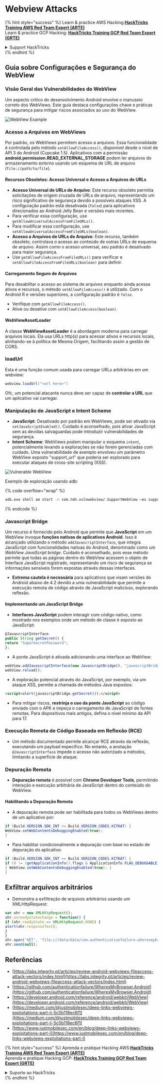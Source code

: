 # Webview Attacks

{% hint style="success" %}
Learn & practice AWS Hacking:<img src="/.gitbook/assets/arte.png" alt="" data-size="line">[**HackTricks Training AWS Red Team Expert (ARTE)**](https://training.hacktricks.xyz/courses/arte)<img src="/.gitbook/assets/arte.png" alt="" data-size="line">\
Learn & practice GCP Hacking: <img src="/.gitbook/assets/grte.png" alt="" data-size="line">[**HackTricks Training GCP Red Team Expert (GRTE)**<img src="/.gitbook/assets/grte.png" alt="" data-size="line">](https://training.hacktricks.xyz/courses/grte)

<details>

<summary>Support HackTricks</summary>

* Check the [**subscription plans**](https://github.com/sponsors/carlospolop)!
* **Join the** 💬 [**Discord group**](https://discord.gg/hRep4RUj7f) or the [**telegram group**](https://t.me/peass) or **follow** us on **Twitter** 🐦 [**@hacktricks\_live**](https://twitter.com/hacktricks\_live)**.**
* **Share hacking tricks by submitting PRs to the** [**HackTricks**](https://github.com/carlospolop/hacktricks) and [**HackTricks Cloud**](https://github.com/carlospolop/hacktricks-cloud) github repos.

</details>
{% endhint %}

## Guia sobre Configurações e Segurança do WebView

### Visão Geral das Vulnerabilidades do WebView

Um aspecto crítico do desenvolvimento Android envolve o manuseio correto dos WebViews. Este guia destaca configurações chave e práticas de segurança para mitigar riscos associados ao uso do WebView.

![WebView Example](<../../.gitbook/assets/image (1190).png>)

### **Acesso a Arquivos em WebViews**

Por padrão, os WebViews permitem acesso a arquivos. Essa funcionalidade é controlada pelo método `setAllowFileAccess()`, disponível desde o nível de API 3 do Android (Cupcake 1.5). Aplicativos com a permissão **android.permission.READ\_EXTERNAL\_STORAGE** podem ler arquivos do armazenamento externo usando um esquema de URL de arquivo (`file://path/to/file`).

#### **Recursos Obsoletos: Acesso Universal e Acesso a Arquivos de URLs**

* **Acesso Universal de URLs de Arquivo**: Este recurso obsoleto permitia solicitações de origem cruzada de URLs de arquivo, representando um risco significativo de segurança devido a possíveis ataques XSS. A configuração padrão está desativada (`false`) para aplicativos direcionados ao Android Jelly Bean e versões mais recentes.
* Para verificar essa configuração, use `getAllowUniversalAccessFromFileURLs()`.
* Para modificar essa configuração, use `setAllowUniversalAccessFromFileURLs(boolean)`.
* **Acesso a Arquivos de URLs de Arquivo**: Este recurso, também obsoleto, controlava o acesso ao conteúdo de outras URLs de esquema de arquivo. Assim como o acesso universal, seu padrão é desativado para maior segurança.
* Use `getAllowFileAccessFromFileURLs()` para verificar e `setAllowFileAccessFromFileURLs(boolean)` para definir.

#### **Carregamento Seguro de Arquivos**

Para desabilitar o acesso ao sistema de arquivos enquanto ainda acessa ativos e recursos, o método `setAllowFileAccess()` é utilizado. Com o Android R e versões superiores, a configuração padrão é `false`.

* Verifique com `getAllowFileAccess()`.
* Ative ou desative com `setAllowFileAccess(boolean)`.

#### **WebViewAssetLoader**

A classe **WebViewAssetLoader** é a abordagem moderna para carregar arquivos locais. Ela usa URLs http(s) para acessar ativos e recursos locais, alinhando-se à política de Mesma Origem, facilitando assim a gestão de CORS.

### loadUrl

Esta é uma função comum usada para carregar URLs arbitrárias em um webview:
```java
webview.loadUrl("<url here>")
```
Ofc, um potencial atacante nunca deve ser capaz de **controlar a URL** que um aplicativo vai carregar.

### **Manipulação de JavaScript e Intent Scheme**

* **JavaScript**: Desativado por padrão em WebViews, pode ser ativado via `setJavaScriptEnabled()`. Cuidado é aconselhado, pois ativar JavaScript sem as devidas salvaguardas pode introduzir vulnerabilidades de segurança.
* **Intent Scheme**: WebViews podem manipular o esquema `intent`, potencialmente levando a explorações se não forem gerenciadas com cuidado. Uma vulnerabilidade de exemplo envolveu um parâmetro WebView exposto "support\_url" que poderia ser explorado para executar ataques de cross-site scripting (XSS).

![Vulnerable WebView](<../../.gitbook/assets/image (1191).png>)

Exemplo de exploração usando adb:

{% code overflow="wrap" %}
```bash
adb.exe shell am start -n com.tmh.vulnwebview/.SupportWebView –es support_url "https://example.com/xss.html"
```
{% endcode %}

### Javascript Bridge

Um recurso é fornecido pelo Android que permite que **JavaScript** em um WebView invoque **funções nativas de aplicativos Android**. Isso é alcançado utilizando o método `addJavascriptInterface`, que integra JavaScript com funcionalidades nativas do Android, denominado como um _WebView JavaScript bridge_. Cuidado é aconselhado, pois esse método permite que todas as páginas dentro do WebView acessem o objeto de Interface JavaScript registrado, representando um risco de segurança se informações sensíveis forem expostas através dessas interfaces.

* **Extrema cautela é necessária** para aplicativos que visam versões do Android abaixo de 4.2 devido a uma vulnerabilidade que permite a execução remota de código através de JavaScript malicioso, explorando reflexão.

#### Implementando um JavaScript Bridge

* **Interfaces JavaScript** podem interagir com código nativo, como mostrado nos exemplos onde um método de classe é exposto ao JavaScript:
```javascript
@JavascriptInterface
public String getSecret() {
return "SuperSecretPassword";
};
```
* A ponte JavaScript é ativada adicionando uma interface ao WebView:
```javascript
webView.addJavascriptInterface(new JavascriptBridge(), "javascriptBridge");
webView.reload();
```
* A exploração potencial através do JavaScript, por exemplo, via um ataque XSS, permite a chamada de métodos Java expostos:
```html
<script>alert(javascriptBridge.getSecret());</script>
```
* Para mitigar riscos, **restrinja o uso da ponte JavaScript** ao código enviado com o APK e impeça o carregamento de JavaScript de fontes remotas. Para dispositivos mais antigos, defina o nível mínimo da API para 17.

### Execução Remota de Código Baseada em Reflexão (RCE)

* Um método documentado permite alcançar RCE através da reflexão, executando um payload específico. No entanto, a anotação `@JavascriptInterface` impede o acesso não autorizado a métodos, limitando a superfície de ataque.

### Depuração Remota

* **Depuração remota** é possível com **Chrome Developer Tools**, permitindo interação e execução arbitrária de JavaScript dentro do conteúdo do WebView.

#### Habilitando a Depuração Remota

* A depuração remota pode ser habilitada para todos os WebViews dentro de um aplicativo por:
```java
if (Build.VERSION.SDK_INT >= Build.VERSION_CODES.KITKAT) {
WebView.setWebContentsDebuggingEnabled(true);
}
```
* Para habilitar condicionalmente a depuração com base no estado de depuração do aplicativo:
```java
if (Build.VERSION.SDK_INT >= Build.VERSION_CODES.KITKAT) {
if (0 != (getApplicationInfo().flags & ApplicationInfo.FLAG_DEBUGGABLE))
{ WebView.setWebContentsDebuggingEnabled(true); }
}
```
## Exfiltrar arquivos arbitrários

* Demonstra a exfiltração de arquivos arbitrários usando um XMLHttpRequest:
```javascript
var xhr = new XMLHttpRequest();
xhr.onreadystatechange = function() {
if (xhr.readyState == XMLHttpRequest.DONE) {
alert(xhr.responseText);
}
}
xhr.open('GET', 'file:///data/data/com.authenticationfailure.wheresmybrowser/databases/super_secret.db', true);
xhr.send(null);
```
## Referências

* [https://labs.integrity.pt/articles/review-android-webviews-fileaccess-attack-vectors/index.html](https://labs.integrity.pt/articles/review-android-webviews-fileaccess-attack-vectors/index.html)
* [https://github.com/authenticationfailure/WheresMyBrowser.Android](https://github.com/authenticationfailure/WheresMyBrowser.Android)
* [https://developer.android.com/reference/android/webkit/WebView](https://developer.android.com/reference/android/webkit/WebView)
* [https://medium.com/@justmobilesec/deep-links-webviews-exploitations-part-ii-5c0b118ec6f1](https://medium.com/@justmobilesec/deep-links-webviews-exploitations-part-ii-5c0b118ec6f1)
* [https://www.justmobilesec.com/en/blog/deep-links-webviews-exploitations-part-I](https://www.justmobilesec.com/en/blog/deep-links-webviews-exploitations-part-I)

{% hint style="success" %}
Aprenda e pratique Hacking AWS:<img src="/.gitbook/assets/arte.png" alt="" data-size="line">[**HackTricks Training AWS Red Team Expert (ARTE)**](https://training.hacktricks.xyz/courses/arte)<img src="/.gitbook/assets/arte.png" alt="" data-size="line">\
Aprenda e pratique Hacking GCP: <img src="/.gitbook/assets/grte.png" alt="" data-size="line">[**HackTricks Training GCP Red Team Expert (GRTE)**<img src="/.gitbook/assets/grte.png" alt="" data-size="line">](https://training.hacktricks.xyz/courses/grte)

<details>

<summary>Suporte ao HackTricks</summary>

* Confira os [**planos de assinatura**](https://github.com/sponsors/carlospolop)!
* **Junte-se ao** 💬 [**grupo do Discord**](https://discord.gg/hRep4RUj7f) ou ao [**grupo do telegram**](https://t.me/peass) ou **siga**-nos no **Twitter** 🐦 [**@hacktricks\_live**](https://twitter.com/hacktricks\_live)**.**
* **Compartilhe truques de hacking enviando PRs para o** [**HackTricks**](https://github.com/carlospolop/hacktricks) e [**HackTricks Cloud**](https://github.com/carlospolop/hacktricks-cloud) repositórios do github.

</details>
{% endhint %}
